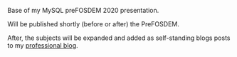 Base of my MySQL preFOSDEM 2020 presentation.

Will be published shortly (before or after) the PreFOSDEM.

After, the subjects will be expanded and added as self-standing blogs posts to my [professional blog](https://saveriomiroddi.github.io).
